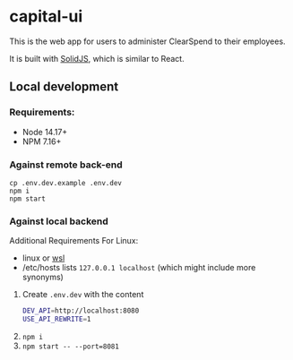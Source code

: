 # capital-ui

This is the web app for users to administer ClearSpend to their employees.

It is built with [SolidJS](solidjs.com/), which is similar to React.

## Local development

### Requirements:
- Node 14.17+
- NPM 7.16+

### Against remote back-end

```
cp .env.dev.example .env.dev
npm i
npm start
```

### Against local backend

Additional Requirements For Linux:
- linux or [wsl](https://docs.microsoft.com/en-us/windows/wsl/install)
- /etc/hosts lists `127.0.0.1 localhost` (which might include more synonyms)

1. Create `.env.dev` with the content
    ```sh
    DEV_API=http://localhost:8080
    USE_API_REWRITE=1
    ```
1. `npm i`
1. `npm start -- --port=8081`
